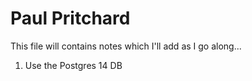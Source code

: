 # Paul Pritchard

This file will contains notes which I'll add as I go along...

1.  Use the Postgres 14 DB